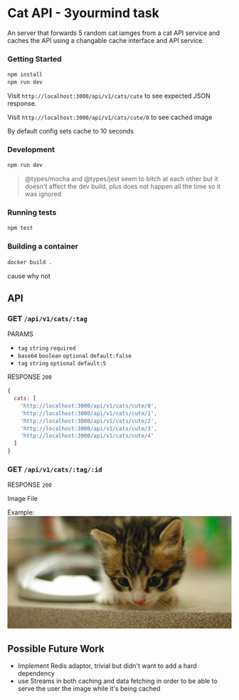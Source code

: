 # Cat API - 3yourmind task

An server that forwards 5 random cat iamges from a cat API service and caches the API using a changable cache interface and API service.

### Getting Started

```bash
npm install
npm run dev
```

Visit `http://localhost:3000/api/v1/cats/cute` to see expected JSON response.

Visit `http://localhost:3000/api/v1/cats/cute/0` to see cached image

By default config sets cache to 10 seconds

### Development

```bash
npm run dev
```

> @types/mocha and @types/jest seem to bitch at each other but it doesn't affect the dev build, plus does not happen all the time so it was ignored

### Running tests

```bash
npm test
```

### Building a container

```bash
docker build .
```
cause why not

## API

### GET `/api/v1/cats/:tag`

PARAMS

- `tag` `string` `required`
- `base64` `boolean` `optional` `default:false`
- `tag` `string` `optional` `default:5`

RESPONSE `200`

```js
{
  cats: [
    'http://localhost:3000/api/v1/cats/cute/0',
    'http://localhost:3000/api/v1/cats/cute/1',
    'http://localhost:3000/api/v1/cats/cute/2',
    'http://localhost:3000/api/v1/cats/cute/3',
    'http://localhost:3000/api/v1/cats/cute/4'
  ]
}
```

### GET `/api/v1/cats/:tag/:id`

RESPONSE `200`

Image File

Example:
![Cute Cate](./example.jpeg)

## Possible Future Work

- Implement Redis adaptor, trivial but didn't want to add a hard dependency
- use Streams in both caching and data fetching in order to be able to serve the user the image while it's being cached